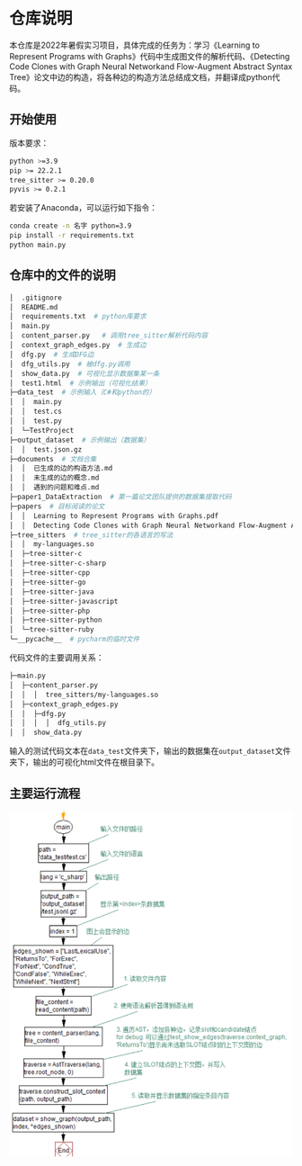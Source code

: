 # 仓库说明

本仓库是2022年暑假实习项目，具体完成的任务为：学习《Learning to Represent Programs with Graphs》代码中生成图文件的解析代码、《Detecting Code Clones with Graph Neural Networkand Flow-Augment Abstract Syntax Tree》论文中边的构造，将各种边的构造方法总结成文档，并翻译成python代码。

## 开始使用

版本要求：

```bash
python >=3.9
pip >= 22.2.1
tree_sitter >= 0.20.0
pyvis >= 0.2.1
```

若安装了Anaconda，可以运行如下指令：

```bash
conda create -n 名字 python=3.9
pip install -r requirements.txt
python main.py
```

## 仓库中的文件的说明

```bash
│  .gitignore 
│  README.md
│  requirements.txt  # python库要求
│  main.py
│  content_parser.py   # 调用tree_sitter解析代码内容
│  context_graph_edges.py  # 生成边
│  dfg.py  # 生成DFG边
│  dfg_utils.py  # 被dfg.py调用
│  show_data.py  # 可视化显示数据集某一条
│  test1.html  # 示例输出（可视化结果）
├─data_test  # 示例输入（C#和python的）
│  │  main.py
│  │  test.cs
│  │  test.py
│  └─TestProject
├─output_dataset  # 示例输出（数据集）
│  │  test.json.gz
├─documents  # 文档合集
│  │  已生成的边的构造方法.md
│  │  未生成的边的概念.md
│  │  遇到的问题和难点.md
├─paper1_DataExtraction  # 第一篇论文团队提供的数据集提取代码
├─papers  # 目标阅读的论文
│  │  Learning to Represent Programs with Graphs.pdf
│  │  Detecting Code Clones with Graph Neural Networkand Flow-Augment Abstract Syntax Tree.pdf
├─tree_sitters  # tree_sitter的各语言的写法
│  │  my-languages.so
│  ├─tree-sitter-c
│  ├─tree-sitter-c-sharp
│  ├─tree-sitter-cpp
│  ├─tree-sitter-go
│  ├─tree-sitter-java
│  ├─tree-sitter-javascript
│  ├─tree-sitter-php
│  ├─tree-sitter-python
│  └─tree-sitter-ruby
└─__pycache__  # pycharm的临时文件
```

代码文件的主要调用关系：

```bash
├─main.py
│  ├─content_parser.py
│  │  │  tree_sitters/my-languages.so
│  ├─context_graph_edges.py
│  │  ├─dfg.py
│  │  │  │  dfg_utils.py
│  │  show_data.py
```

输入的测试代码文本在`data_test`文件夹下，输出的数据集在`output_dataset`文件夹下，输出的可视化html文件在根目录下。

## 主要运行流程

![主要运行流程](documents/imgs/0001.png)

